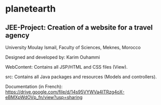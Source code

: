 # planetearth
JEE-Project: Creation of a website for a travel agency
---------------
University Moulay Ismail, Faculty of Sciences, Meknes, Morocco

Designed and developed by: Karim Ouhammi

WebContent: Contains all JSP/HTML and CSS files (View).

src: Contains all Java packages and resources (Models and controllers).

Documentation (in French): https://drive.google.com/file/d/14s95VYWVa4ITRzg4oX-eBMXpWdOVp_fn/view?usp=sharing

